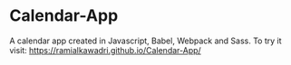 # Calendar-App

A calendar app created in Javascript, Babel, Webpack and Sass. To try it visit: https://ramialkawadri.github.io/Calendar-App/
